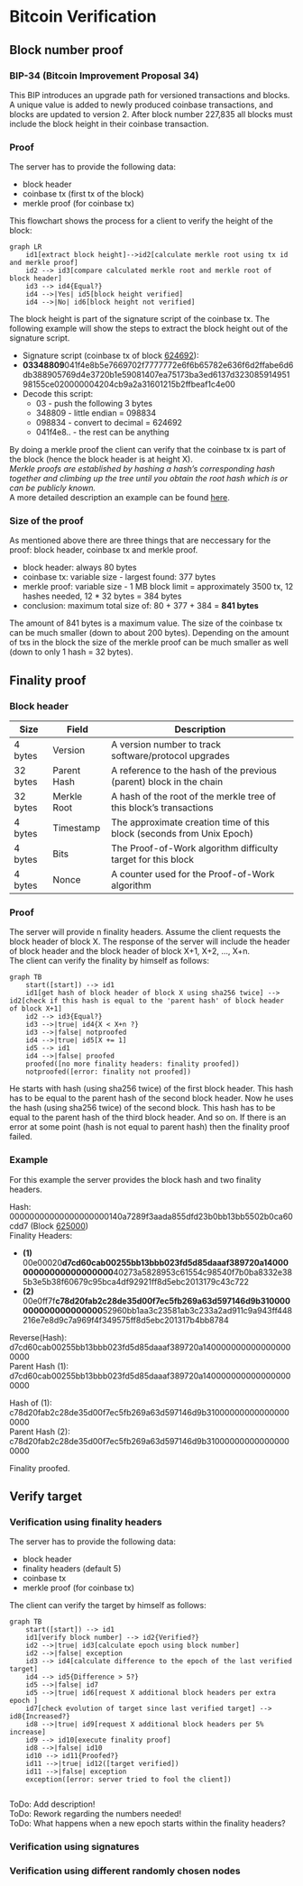 # Bitcoin Verification

## Block number proof

### BIP-34 (Bitcoin Improvement Proposal 34)
This BIP introduces an upgrade path for versioned transactions and blocks. A 
unique value is added to newly produced coinbase transactions, and blocks are 
updated to version 2. After block number 227,835 all blocks must include the 
block height in their coinbase transaction.

### Proof

The server has to provide the following data:
*  block header
*  coinbase tx (first tx of the block)
*  merkle proof (for coinbase tx)

This flowchart shows the process for a client to verify the height of the block:

```mermaid
graph LR
    id1[extract block height]-->id2[calculate merkle root using tx id and merkle proof]
    id2 --> id3[compare calculated merkle root and merkle root of block header]
    id3 --> id4{Equal?}
    id4 -->|Yes| id5[block height verified]
    id4 -->|No| id6[block height not verified]
```

The block height is part of the signature script of the coinbase tx. The following
example will show the steps to extract the block height out of the signature
script. 
*  Signature script (coinbase tx of block [624692](https://blockchair.com/bitcoin/transaction/02d8cdb103f50532e2f18d9d1f85c016468ee0294908d387e38f80b99410d893)):
*  **03348809**041f4e8b5e7669702f7777772e6f6b65782e636f6d2ffabe6d6db388905769d4e3720b1e59081407ea75173ba3ed6137d32308591495198155ce020000004204cb9a2a31601215b2ffbeaf1c4e00
*  Decode this script:
    *  03 - push the following 3 bytes
    *  348809 - little endian = 098834
    *  098834 - convert to decimal = 624692
    *  041f4e8.. - the rest can be anything
    
By doing a merkle proof the client can verify that the coinbase tx is part of
the block (hence the block header is at height X). \
*Merkle proofs are established by hashing a hash’s corresponding hash together 
and climbing up the tree until you obtain the root hash which is or can be publicly known.* \
A more detailed description an example can be found [here](https://medium.com/crypto-0-nite/merkle-proofs-explained-6dd429623dc5).

### Size of the proof

As mentioned above there are three things that are neccessary for the proof: block header, coinbase tx and merkle proof.
*  block header: always 80 bytes
*  coinbase tx: variable size - largest found: 377 bytes
*  merkle proof: variable size - 1 MB block limit = approximately 3500 tx, 12 hashes needed, 12 * 32 bytes = 384 bytes
*  conclusion: maximum total size of: 80 + 377 + 384 = **841 bytes**

The amount of 841 bytes is a maximum value. The size of the coinbase tx can be 
much smaller (down to about 200 bytes). Depending on the amount of txs in the 
block the size of the merkle proof can be much smaller as well (down to only 1 hash = 32 bytes).


## Finality proof

### Block header

| **Size** | **Field** | **Description** |
| ------ | ------ | ------ |
| 4 bytes | Version | A version number to track software/protocol upgrades |
| 32 bytes | Parent Hash | A reference to the hash of the previous (parent) block in the chain |
| 32 bytes | Merkle Root | A hash of the root of the merkle tree of this block’s transactions |
| 4 bytes | Timestamp | The approximate creation time of this block (seconds from Unix Epoch) |
| 4 bytes | Bits | The Proof-of-Work algorithm difficulty target for this block |
| 4 bytes| Nonce | A counter used for the Proof-of-Work algorithm |

### Proof

The server will provide n finality headers. Assume the client requests the block header of block X.
The response of the server will include the header of block header and the block header of block X+1,
X+2, ..., X+n. \
The client can verify the finality by himself as follows:

```mermaid
graph TB
    start([start]) --> id1
    id1[get hash of block header of block X using sha256 twice] --> id2[check if this hash is equal to the 'parent hash' of block header of block X+1]
    id2 --> id3{Equal?}
    id3 -->|true| id4{X < X+n ?}
    id3 -->|false| notproofed
    id4 -->|true| id5[X += 1]
    id5 --> id1
    id4 -->|false| proofed
    proofed([no more finality headers: finality proofed])
    notproofed([error: finality not proofed])
```

He starts with hash (using sha256 twice) of the first block header. This hash has to be equal
to the parent hash of the second block header. Now he uses the hash (using sha256 twice) of
the second block. This hash has to be equal to the parent hash of the third block header. And so on.
If there is an error at some point (hash is not equal to parent hash) then the finality proof failed.

### Example

For this example the server provides the block hash and two finality headers.

Hash: 00000000000000000000140a7289f3aada855dfd23b0bb13bb5502b0ca60cdd7 (Block [625000](https://blockchair.com/bitcoin/block/625000)) \
Finality Headers:
*  **(1)** 00e00020**d7cd60cab00255bb13bbb023fd5d85daaaf389720a1400000000000000000000**40273a5828953c61554c98540f7b0ba8332e385b3e5b38f60679c95bca4df92921ff8d5ebc2013179c43c722
*  **(2)** 00e0ff7f**c78d20fab2c28de35d00f7ec5fb269a63d597146d9b310000000000000000000**52960bb1aa3c23581ab3c233a2ad911c9a943ff448216e7e8d9c7a969f4f349575ff8d5ebc201317b4bb8784

Reverse(Hash): d7cd60cab00255bb13bbb023fd5d85daaaf389720a1400000000000000000000 \
Parent Hash (1): d7cd60cab00255bb13bbb023fd5d85daaaf389720a1400000000000000000000

Hash of (1): c78d20fab2c28de35d00f7ec5fb269a63d597146d9b310000000000000000000 \
Parent Hash (2): c78d20fab2c28de35d00f7ec5fb269a63d597146d9b310000000000000000000

Finality proofed.

## Verify target

### Verification using finality headers

The server has to provide the following data:
*  block header
*  finality headers (default 5)
*  coinbase tx
*  merkle proof (for coinbase tx)

The client can verify the target by himself as follows:

```mermaid
graph TB
    start([start]) --> id1
    id1[verify block number] --> id2{Verified?}
    id2 -->|true| id3[calculate epoch using block number]
    id2 -->|false| exception
    id3 --> id4[calculate difference to the epoch of the last verified target]
    id4 --> id5{Difference > 5?}
    id5 -->|false| id7
    id5 -->|true| id6[request X additional block headers per extra epoch ]
    id7[check evolution of target since last verified target] --> id8{Increased?}
    id8 -->|true| id9[request X additional block headers per 5% increase]
    id9 --> id10[execute finality proof]
    id8 -->|false| id10
    id10 --> id11{Proofed?}
    id11 -->|true| id12([target verified])
    id11 -->|false| exception
    exception([error: server tried to fool the client])
    
```
ToDo: Add description! \
ToDo: Rework regarding the numbers needed! \
ToDo: What happens when a new epoch starts within the finality headers?

### Verification using signatures


### Verification using different randomly chosen nodes
